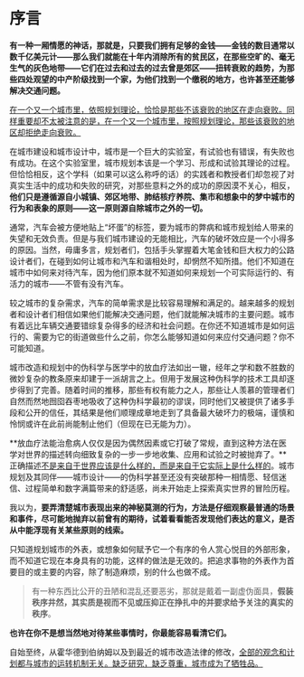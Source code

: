 # 序言

**有一种一厢情愿的神话，那就是，只要我们拥有足够的金钱——金钱的数目通常以数千亿美元计——那么我们就能在十年内消除所有的贫民区，在那些空旷的、毫无生气的灰色地带——它们在过去和过去的过去曾是郊区——扭转衰败的趋势，为那些四处观望的中产阶级找到一个家，为他们找到一个缴税的地方，也许甚至还能够解决交通问题。**

<u>在一个又一个城市里，依照规划理论，恰恰是那些不该衰败的地区在走向衰败。同样重要却不太被注意的是，在一个又一个城市里，按照规划理论，那些该衰败的地区却拒绝走向衰败。</u>

在城市建设和城市设计中，城市是一个巨大的实验室，有试验也有错误，有失败也有成功。在这个实验室里，城市规划本该是一个学习、形成和试验其理论的过程。但恰恰相反，这个学科（如果可以这么称呼的话）的实践者和教授者们却忽视了对真实生活中的成功和失败的研究，对那些意料之外的成功的原因漠不关心，相反，**他们只是遵循源自小城镇、郊区地带、肺结核疗养院、集市和想象中的梦中城市的行为和表象的原则——这一原则源自除城市之外的一切。**

通常，汽车会被方便地贴上“坏蛋”的标签，要为城市的弊病和城市规划给人带来的失望和无效负责。但是与我们城市建设的无能相比，汽车的破坏效应是一个小得多的原因。当然，毋庸多言，规划者们，包括手头掌握着大笔金钱和巨大权力的公路设计者们，在碰到如何让城市和汽车和谐相处时，却惘然不知所措。<span class="wavy">他们不知道在城市中如何来对待汽车，因为他们原本就不知道如何来规划一个可实际运行的、有活力的城市——不管有没有汽车。</span>

较之城市的复杂需求，汽车的简单需求是比较容易理解和满足的。越来越多的规划者和设计者们相信如果他们能解决交通问题，他们就能解决城市的主要问题。城市有着远比车辆交通要错综复杂得多的经济和社会问题。<span class="highlight">在你还不知道城市是如何运行的、需要为它的街道做些什么之前，你怎么能够知道如何来应付交通问题？你不可能知道。</span>

<span class="highlight">城市改造和规划中的伪科学与医学中的放血疗法如出一辙，经年之学和数不胜数的微妙复杂的教条原来却建于一派胡言之上。</span>但用于发展这种伪科学的技术工具却逐步得到了完善。随着时间的推移，那些有权有能力之人，那些让人羡慕的管理者们自然而然地囫囵吞枣地吸收了这种伪科学最初的谬误，同时他们又被提供了诸多手段和公开的信任，其结果是他们顺理成章地走到了具备最大破坏力的极端，谨慎和怜悯或许在此前尚能制止他们（但现在已无能为力）。

**放血疗法能治愈病人仅仅是因为偶然因素或它打破了常规，直到这种方法在医学对世界的描述转向细致复杂的一步一步地收集、应用和试验之时被抛弃了。**正确描述<u>不是来自于世界应该是什么样的，而是来自于它实际上是什么样的</u>。城市规划及其同伴——城市设计——的伪科学甚至还没有突破那种一相情愿、轻信迷信、过程简单和数字满篇带来的舒适感，尚未开始走上探索真实世界的冒险历程。

我以为，**要弄清楚城市表现出来的神秘莫测的行为，方法是仔细观察最普通的场景和事件，尽可能地抛弃以前曾有的期待，试着看看能否发现他们表达的意义，是否从中能浮现有关某些原则的线索。**

<span class="highlight">只知道规划城市的外表，或想象如何赋予它一个有序的令人赏心悦目的外部形象，而不知道它现在本身具有的功能，这样的做法是无效的。把追求事物的外表作为首要目的或主要的内容，除了制造麻烦，别的什么也做不成。</span>

> 有一种东西比公开的丑陋和混乱还要恶劣，那就是戴着一副虚伪面具，**假装秩序井然，其实质是视而不见或压抑正在挣扎中的并要求给予关注的真实的秩序**。

**也许在你不是想当然地对待某些事情时，你最能容易看清它们。**

自始至终，从霍华德到伯纳姆以及到最近的城市改造法律的修改，<u>全部的观念和计划都与城市的运转机制无关。缺乏研究，缺乏尊重，城市成为了牺牲品。</u>

